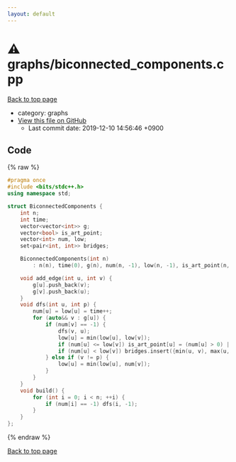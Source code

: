 ```yaml
---
layout: default
---
```


<!-- mathjax config similar to math.stackexchange -->
<script type="text/javascript" async
  src="https://cdnjs.cloudflare.com/ajax/libs/mathjax/2.7.5/MathJax.js?config=TeX-MML-AM_CHTML">
</script>
<script type="text/x-mathjax-config">
  MathJax.Hub.Config({
    TeX: { equationNumbers: { autoNumber: "AMS" }},
    tex2jax: {
      inlineMath: [ ['$','$'] ],
      processEscapes: true
    },
    "HTML-CSS": { matchFontHeight: false },
    displayAlign: "left",
    displayIndent: "2em"
  });
</script>

<script type="text/javascript" src="https://cdnjs.cloudflare.com/ajax/libs/jquery/3.4.1/jquery.min.js"></script>
<script src="https://cdn.jsdelivr.net/npm/jquery-balloon-js@1.1.2/jquery.balloon.min.js" integrity="sha256-ZEYs9VrgAeNuPvs15E39OsyOJaIkXEEt10fzxJ20+2I=" crossorigin="anonymous"></script>
<script type="text/javascript" src="../../assets/js/copy-button.js"></script>
<link rel="stylesheet" href="../../assets/css/copy-button.css" />


# :warning: graphs/biconnected_components.cpp
<a href="../../index.html">Back to top page</a>

* category: graphs
* <a href="{{ site.github.repository_url }}/blob/master/graphs/biconnected_components.cpp">View this file on GitHub</a>
    - Last commit date: 2019-12-10 14:56:46 +0900




## Code
{% raw %}
```cpp
#pragma once
#include <bits/stdc++.h>
using namespace std;

struct BiconnectedComponents {
    int n;
    int time;
    vector<vector<int>> g;
    vector<bool> is_art_point;
    vector<int> num, low;
    set<pair<int, int>> bridges;

    BiconnectedComponents(int n)
        : n(n), time(0), g(n), num(n, -1), low(n, -1), is_art_point(n, false) {}

    void add_edge(int u, int v) {
        g[u].push_back(v);
        g[v].push_back(u);
    }
    void dfs(int u, int p) {
        num[u] = low[u] = time++;
        for (auto&& v : g[u]) {
            if (num[v] == -1) {
                dfs(v, u);
                low[u] = min(low[u], low[v]);
                if (num[u] <= low[v]) is_art_point[u] = (num[u] > 0) || (num[v] > 1);
                if (num[u] < low[v]) bridges.insert({min(u, v), max(u, v)});
            } else if (v != p) {
                low[u] = min(low[u], num[v]);
            }
        }
    }
    void build() {
        for (int i = 0; i < n; ++i) {
            if (num[i] == -1) dfs(i, -1);
        }
    }
};
```
{% endraw %}

<a href="../../index.html">Back to top page</a>

